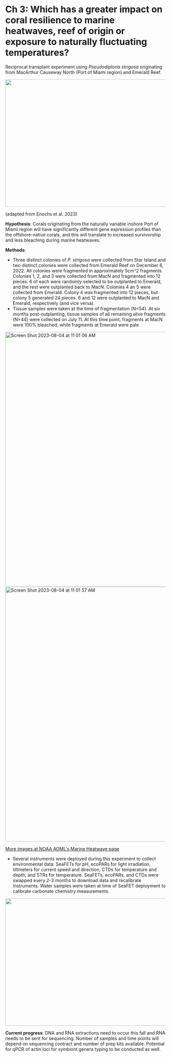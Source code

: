 # Ch 3: Which has a greater impact on coral resilience to marine heatwaves, reef of origin or exposure to naturally fluctuating temperatures?

Reciprocal transplant experiment using *Pseudodiploria strigosa* originating from MacArthur Causeway North (Port of Miami region) and Emerald Reef.

<img src="https://github.com/ademerlis/Ch3_reciprocaltransplant/assets/56000927/249d147a-8b4f-4750-bd62-eb92a291cee1"  width="600" height="400">

(adapted from Enochs et al. 2023)

**Hypothesis**: Corals originating from the naturally variable inshore Port of Miami region will have significantly different gene expression profiles than the offshore-native corals, and this will translate to increased survivorship and less bleaching during marine heatwaves.

**Methods**: 
- Three distinct colonies of *P. strigosa* were collected from Star Island and two distinct colonies were collected from Emerald Reef on December 6, 2022. All colonies were fragmented in approximately 5cm^2 fragments. Colonies 1, 2, and 3 were collected from MacN and fragmented into 12 pieces. 6 of each were randomly selected to be outplanted to Emerald, and the rest were outplanted back to MacN. Colonies 4 an 5 were collected from Emerald. Colony 4 was fragmented into 12 pieces, but colony 5 generated 24 pieces. 6 and 12 were outplanted to MacN and Emerald, respectively (and vice versa).
- Tissue samples were taken at the time of fragmentation (N=54). At six months post-outplanting, tissue samples of all remaining alive fragments (N=44) were collected on July 11. At this time point, fragments at MacN were 100% bleached, while fragments at Emerald were pale.
<img width="800" alt="Screen Shot 2023-08-04 at 11 01 06 AM" src="https://github.com/ademerlis/Ch3_reciprocaltransplant/assets/56000927/0b90be7a-4378-4855-be03-44a0320da9ca">
<img width="800" alt="Screen Shot 2023-08-04 at 11 01 57 AM" src="https://github.com/ademerlis/Ch3_reciprocaltransplant/assets/56000927/fb2573b1-f233-4149-a1c0-5f0e5cb10a78">

[More images at NOAA AOML's Marine Heatwave page](https://www.aoml.noaa.gov/threats-to-coral/#MarineHeatWave)

- Several instruments were deployed during this experiment to collect environmental data: SeaFETs for pH, ecoPARs for light irradiation, tiltmeters for current speed and direction, CTDs for temperature and depth, and STRs for temperature. SeaFETs, ecoPARs, and CTDs were swapped every 2-3 months to download data and recalibrate instruments. Water samples were taken at time of SeaFET deployment to calibrate carbonate chemistry measurements.

<img src="https://github.com/ademerlis/Ch3_reciprocaltransplant/assets/56000927/62adde8b-72b8-43c6-b006-125341416be9"  width="600" height="400">


**Current progress**: DNA and RNA extractions need to occur this fall and RNA needs to be sent for sequencing. Number of samples and time points will depend on sequencing contract and number of prep kits available. Potential for qPCR of actin loci for symbiont genera typing to be conducted as well.



 
